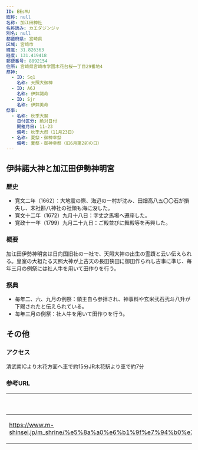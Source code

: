```yaml
---
ID: EEsMU
総称: null
名称: 加江田神社
名称読み: カエダジンジャ
別名: null
都道府県: 宮崎県
区域: 宮崎市
緯度: 31.826363
経度: 131.419418
郵便番号: 8892154
住所: 宮崎県宮崎市学園木花台桜一丁目29番地4
祭神:
  - ID: Sq1
    名称: 天照大御神
  - ID: A6J
    名称: 伊弉諾命
  - ID: Sjr
    名称: 伊弉美命
祭事:
  - 名称: 秋季大祭
    日付区分: 絶対日付
    開催月日: 11-23
    備考: 秋季大祭（11月23日）
  - 名称: 夏祭・御神幸祭
    備考: 夏祭・御神幸祭（旧6月第2卯の日）
---
```


## 伊弉諾大神と加江田伊勢神明宮

### 歴史

- 寛文二年（1662）：大地震の際、海辺の一村が沈み、田畑高八五〇〇石が損失し、末社斟八神社の社領も海に没した。
- 寛文十二年（1672）九月十八日：字丈之馬場へ遷座した。
- 寛政十一年（1799）九月二十九日：ご殿並びに舞殿等を再興した。

### 概要

加江田伊勢神明宮は日向国旧社の一社で、天照大神の出生の霊蹟と云い伝えられる。皇室の大祖たる天照大神が上古天の長田狭田に御田作られし古事に準じ、毎年三月の例祭には社人牛を用いて田作りを行う。

### 祭典

- 毎年二、六、九月の例祭：領主自ら参拝され、神事料や玄米弐石弐斗八升が下賜されたと伝えられている。
- 毎年三月の例祭：社人牛を用いて田作りを行う。

## その他

### アクセス

清武南ICより木花方面へ車で約15分JR木花駅より車で約7分

### 参考URL

| URL                                                                                                                                                               | 説明   |
| ----------------------------------------------------------------------------------------------------------------------------------------------------------------- | ------ |
| https://www.m-shinsei.jp/m_shrine/%e5%8a%a0%e6%b1%9f%e7%94%b0%e7%a5%9e%e7%a4%be%ef%bc%88%e3%81%8b%e3%81%88%e3%81%a0%e3%81%98%e3%82%93%e3%81%98%e3%82%83%ef%bc%89/ | 神社庁 |
